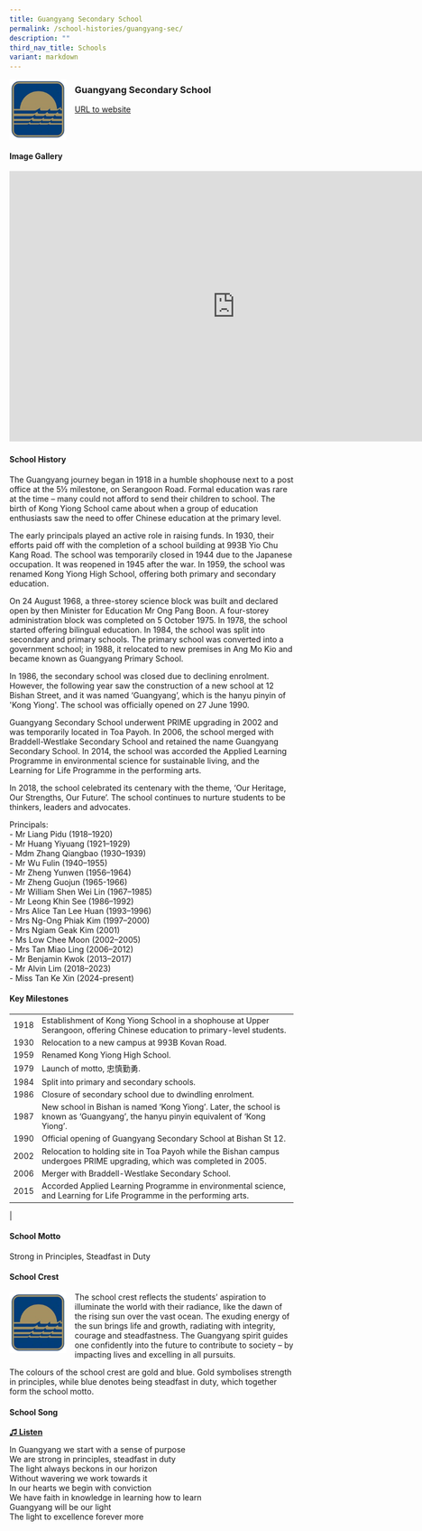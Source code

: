 ```yaml
---
title: Guangyang Secondary School
permalink: /school-histories/guangyang-sec/
description: ""
third_nav_title: Schools
variant: markdown
---
```

<img align="left" style="width:20%;margin-right:15px;" src="/images/guangyangsec1.jpg">

### **Guangyang Secondary School**
[URL to website](https://guangyangsec.moe.edu.sg/)

<br clear="left">

#### **Image Gallery**
<iframe src="https://docs.google.com/presentation/d/e/2PACX-1vSLnssMyJi_YGeXnMKJIb7u7oK7q3oWaQjh7cqxeDR6LGuElpO-Z4Tq87zcDSXfGTaPvbcr_dD0zwCa/embed?start=false&amp;loop=true&amp;delayms=5000" frameborder="0" width="800" height="479" allowfullscreen="true"></iframe>


#### **School History**
The Guangyang journey began in 1918 in a humble shophouse next to a post office at the 5½ milestone, on Serangoon Road. Formal education was rare at the time – many could not afford to send their children to school. The birth of Kong Yiong School came about when a group of education enthusiasts saw the need to offer Chinese education at the primary level.

The early principals played an active role in raising funds. In 1930, their efforts paid off with the completion of a school building at 993B Yio Chu Kang Road. The school was temporarily closed in 1944 due to the Japanese occupation. It was reopened in 1945 after the war. In 1959, the school was renamed Kong Yiong High School, offering both primary and secondary education.

On 24 August 1968, a three-storey science block was built and declared open by then Minister for Education Mr Ong Pang Boon. A four-storey administration block was completed on 5 October 1975. In 1978, the school started offering bilingual education. In 1984, the school was split into secondary and primary schools. The primary school was converted into a government school; in 1988, it relocated to new premises in Ang Mo Kio and became known as Guangyang Primary School.

In 1986, the secondary school was closed due to declining enrolment. However, the following year saw the construction of a new school at 12 Bishan Street, and it was named ‘Guangyang’, which is the hanyu pinyin of 'Kong Yiong'. The school was officially opened on 27 June 1990.

Guangyang Secondary School underwent PRIME upgrading in 2002 and was temporarily located in Toa Payoh. In 2006, the school merged with Braddell-Westlake Secondary School and retained the name Guangyang Secondary School. In 2014, the school was accorded the Applied Learning Programme in environmental science for sustainable living, and the Learning for Life Programme in the performing arts.

In 2018, the school celebrated its centenary with the theme, ‘Our Heritage, Our Strengths, Our Future’. The school continues to nurture students to be thinkers, leaders and advocates.

Principals:<br>
\- Mr Liang Pidu (1918–1920)<br>
\- Mr Huang Yiyuang (1921–1929)<br>
\- Mdm Zhang Qiangbao (1930–1939)<br>
\- Mr Wu Fulin (1940–1955)<br>
\- Mr Zheng Yunwen (1956–1964)<br>
\- Mr Zheng Guojun (1965-1966)<br>
\- Mr William Shen Wei Lin (1967–1985)<br>
\- Mr Leong Khin See (1986–1992)<br>
\- Mrs Alice Tan Lee Huan (1993–1996)<br>
\- Mrs Ng-Ong Phiak Kim (1997–2000)<br>
\- Mrs Ngiam Geak Kim (2001)<br>
\- Ms Low Chee Moon (2002–2005)<br>
\- Mrs Tan Miao Ling (2006–2012)<br>
\- Mr Benjamin Kwok (2013–2017)<br>
\- Mr Alvin Lim (2018–2023)<br>
\- Miss Tan Ke Xin (2024-present) 

#### **Key Milestones**

|  |  |
|:---:|---|
| 1918 | Establishment of Kong Yiong School in a shophouse at Upper Serangoon, offering Chinese education to primary-level students. |
| 1930 | Relocation to a new campus at 993B Kovan Road. |
| 1959 | Renamed Kong Yiong High School. |
| 1979 | Launch of motto, 忠慎勤勇. |
| 1984 | Split into primary and secondary schools. |
| 1986 | Closure of secondary school due to dwindling enrolment. |
| 1987 | New school in Bishan is named ‘Kong Yiong’. Later, the school is known as ‘Guangyang’, the hanyu pinyin equivalent of ‘Kong Yiong’. |
| 1990 | Official opening of Guangyang Secondary School at Bishan St 12. |
| 2002 | Relocation to holding site in Toa Payoh while the Bishan campus undergoes PRIME upgrading, which was completed in 2005. |
| 2006 | Merger with Braddell-Westlake Secondary School. |
| 2015 | Accorded Applied Learning Programme in environmental science, and Learning for Life Programme in the performing arts. |
|

#### **School Motto**
Strong in Principles, Steadfast in Duty

#### **School Crest**
<img align="left" style="width:20%;margin-right:15px;" src="/images/guangyangsec1.jpg">

The school crest reflects the students’ aspiration to illuminate the world with their radiance, like the dawn of the rising sun over the vast ocean. The exuding energy of the sun brings life and growth, radiating with integrity, courage and steadfastness. The Guangyang spirit guides one confidently into the future to contribute to society – by impacting lives and excelling in all pursuits.

The colours of the school crest are gold and blue. Gold symbolises strength in principles, while blue denotes being steadfast in duty, which together form the school motto.

#### **School Song**
<a target="\_blank" href="https://drive.google.com/file/d/1_twE-O0pLZ6g_Gsph3o7lZxi7ald2xti/view?usp=share_link">**♫ Listen**</a> 

In Guangyang we start with a sense of purpose<br>
We are strong in principles, steadfast in duty<br>
The light always beckons in our horizon<br>
Without wavering we work towards it<br>
In our hearts we begin with conviction<br>
We have faith in knowledge in learning how to learn<br>
Guangyang will be our light<br>
The light to excellence forever more